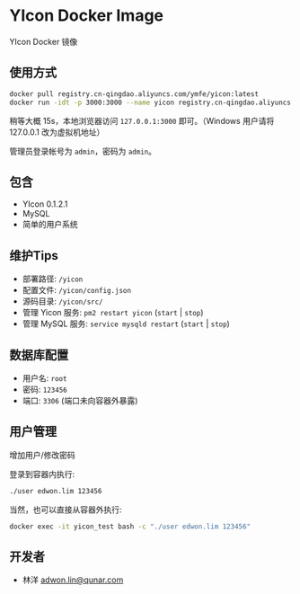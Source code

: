 # YIcon Docker Image

YIcon Docker 镜像

## 使用方式

```bash
docker pull registry.cn-qingdao.aliyuncs.com/ymfe/yicon:latest
docker run -idt -p 3000:3000 --name yicon registry.cn-qingdao.aliyuncs.com/ymfe/yicon
```

稍等大概 15s，本地浏览器访问 `127.0.0.1:3000` 即可。（Windows 用户请将 127.0.0.1 改为虚拟机地址）

管理员登录帐号为 `admin`，密码为 `admin`。

## 包含

* YIcon 0.1.2.1
* MySQL
* 简单的用户系统

## 维护Tips

* 部署路径: `/yicon`
* 配置文件: `/yicon/config.json`
* 源码目录: `/yicon/src/`
* 管理 Yicon 服务: `pm2 restart yicon` (`start` | `stop`)
* 管理 MySQL 服务: `service mysqld restart` (`start` | `stop`)

## 数据库配置

* 用户名: `root`
* 密码: `123456`
* 端口: `3306` (端口未向容器外暴露)

## 用户管理

增加用户/修改密码

登录到容器内执行:

```bash
./user edwon.lim 123456
```

当然，也可以直接从容器外执行:

```bash
docker exec -it yicon_test bash -c "./user edwon.lim 123456"
```

## 开发者

* 林洋 <adwon.lin@qunar.com>
